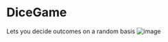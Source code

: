 # DiceGame
Lets you decide outcomes on a random basis
![image](https://user-images.githubusercontent.com/84245432/231257368-e7e7e753-0c16-4931-bbeb-46fb1a3d8eb6.png)
